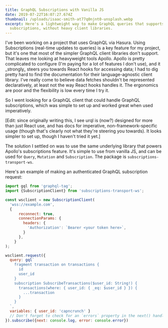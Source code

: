 ```yaml
---
title: GraphQL Subscriptions with Vanilla JS
date: 2019-07-22T16:07:27.674Z
thumbnail: /uploads/isaac-smith-at77q0njnt0-unsplash.webp
excerpt: Here's a lightweight way to make GraphQL queries that supports
  subscriptions, without heavy client libraries.
---
```

I've been working on a project that uses GraphQL via Hasura. Using Subscriptions (real-time updates to queries) is a key feature for my project, but it's one that most of the simpler GraphQL client libraries don't support. That leaves me looking at heavyweight tools Apollo. Apollo is pretty complicated to configure (I'm paying for a lot of features I don't use), and it \_strongly\_ steers you towards React hooks for accessing data; I had to dig pretty hard to find the documentation for their language-agnostic client library. I've really come to believe data fetches shouldn't be represented declaratively, at least not the way React hooks handles it. The ergonomics are poor and the flexibility is low every time I try it. 

So I went looking for a GraphQL client that could handle GraphQL subscriptions, which was simple to set up and worked great when used imperatively.

[Edit: since originally writing this, I see urql is (now?) designed for more than just React use, and has docs for imperative, non-framework-specific usage (though that's clearly not what they're steering you towards). It looks simpler to set up, though I haven't tried it yet.]

The solution I settled on was to use the same underlying library that powers Apollo's subscriptions feature. It's simple to use from vanilla JS, and can be used for `Query`, `Mutation` and `Subscription`. The package is `subscriptions-transport-ws`.

Here's an example of making an authenticated GraphQL subscription request:

```javascript
import gql from 'graphql-tag';
import {SubscriptionClient} from 'subscriptions-transport-ws';

const wsclient = new SubscriptionClient(
  'wss://example.com',
  {
      reconnect: true,
      connectionParams: {
        headers: {
          'Authorization': `Bearer <your token here>`,
        }
      },
    }
);

wsclient.request({
  query: gql`
    fragment transaction on transactions {
      id
      user_id
    }
    subscription SubscribeTransactions($user_id: String!) {
      transactions(where: { user_id: { _eq: $user_id } }) {
        ...transaction
      }
    }
  `,
  variables: { user_id: 'capncrunch' }
  // Don't forget to check for an `errors` property in the next() handler
}).subscribe({next: console.log, error: console.error})
```